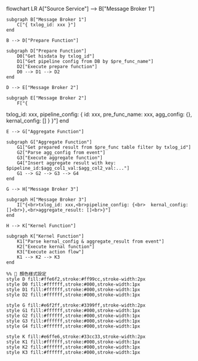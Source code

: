 flowchart LR
    A["Source Service"] --> B["Message Broker 1"]

    subgraph B["Message Broker 1"]
        C["{ txlog_id: xxx }"]
    end

    B --> D["Prepare Function"]

    subgraph D["Prepare Function"]
        D0["Get hisdata by txlog_id"]
        D1["Get pipeline config from DB by $pre_func_name"]
        D2["Execute prepare function"]
        D0 --> D1 --> D2
    end

    D --> E["Message Broker 2"]

    subgraph E["Message Broker 2"]
        F["{
txlog_id: xxx,
pipeline_config: {
id: xxx,
pre_func_name: xxx,
agg_config: {},
kernal_config: []
}
}"]
    end

    E --> G["Aggregate Function"]

    subgraph G["Aggregate Function"]
        G1["Get prepared result from $pre_func table filter by txlog_id"]
        G2["Parse agg_config from event"]
        G3["Execute aggregate function"]
        G4["Insert aggregate result with key: $pipeline_id:$agg_col1_val:$agg_col2_val:..."]
        G1 --> G2 --> G3 --> G4
    end

    G --> H["Message Broker 3"]

    subgraph H["Message Broker 3"]
        I["{<br>txlog_id: xxx,<br>pipeline_config: {<br>  kernal_config: []<br>},<br>aggregate_result: []<br>}"]
    end

    H --> K["Kernel Function"]

    subgraph K["Kernel Function"]
        K1["Parse kernal_config & aggregate_result from event"]
        K2["Execute kernal function"]
        K3["Execute action flow"]
        K1 --> K2 --> K3
    end

    %% 🎨 顏色樣式設定
    style D fill:#ffe6f2,stroke:#ff99cc,stroke-width:2px
    style D0 fill:#ffffff,stroke:#000,stroke-width:1px
    style D1 fill:#ffffff,stroke:#000,stroke-width:1px
    style D2 fill:#ffffff,stroke:#000,stroke-width:1px

    style G fill:#e6f2ff,stroke:#3399ff,stroke-width:2px
    style G1 fill:#ffffff,stroke:#000,stroke-width:1px
    style G2 fill:#ffffff,stroke:#000,stroke-width:1px
    style G3 fill:#ffffff,stroke:#000,stroke-width:1px
    style G4 fill:#ffffff,stroke:#000,stroke-width:1px

    style K fill:#e6ffe6,stroke:#33cc33,stroke-width:2px
    style K1 fill:#ffffff,stroke:#000,stroke-width:1px
    style K2 fill:#ffffff,stroke:#000,stroke-width:1px
    style K3 fill:#ffffff,stroke:#000,stroke-width:1px